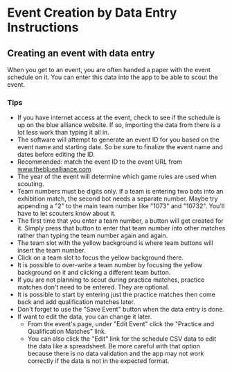 Event Creation by Data Entry Instructions
========================

## Creating an event with data entry

When you get to an event, you are often handed a paper with the event schedule on it. You can enter this data into the app to be able to scout the event.

### Tips

 - If you have internet access at the event, check to see if the schedule is up on the blue alliance website. If so, importing the data from there is a lot less work than typing it all in.
 - The software will attempt to generate an event ID for you based on the event name and starting date. So be sure to finalize the event name and dates before editing the ID.
 - Recommended: match the event ID to the event URL from www.thebluealliance.com
 - The year of the event will determine which game rules are used when scouting.
 - Team numbers must be digits only. If a team is entering two bots into an exhibition match, the second bot needs a separate number. Maybe try appending a "2" to the main team number like "1073" and "10732". You'll have to let scouters know about it.
 - The first time that you enter a team number, a button will get created for it. Simply press that button to enter that team number into other matches rather than typing the team number again and again.
 - The team slot with the yellow background is where team buttons will insert the team number.
 - Click on a team slot to focus the yellow background there.
 - It is possible to over-write a team number by focusing the yellow background on it and clicking a different team button.
 - If you are not planning to scout during practice matches, practice matches don't need to be entered. They are optional.
 - It is possible to start by entering just the practice matches then come back and add qualification matches later.
 - Don't forget to use the "Save Event" button when the data entry is done.
 - If want to edit the data, you can change it later.
   - From the event's page, under "Edit Event" click the "Practice and Qualification Matches" link.
   - You can also click the "Edit" link for the schedule CSV data to edit the data like a spreadsheet. Be more careful with that option because there is no data validation and the app may not work correctly if the data is not in the expected format.
